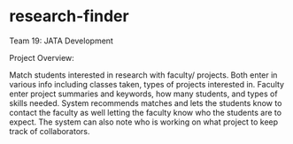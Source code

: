 # research-finder
Team 19: JATA Development

Project Overview:

Match students interested in research with faculty/ projects. Both enter in various info including
classes taken, types of projects interested in. Faculty enter project summaries and keywords,
how many students, and types of skills needed. System recommends matches and lets the
students know to contact the faculty as well letting the faculty know who the students are to
expect. The system can also note who is working on what project to keep track of collaborators.